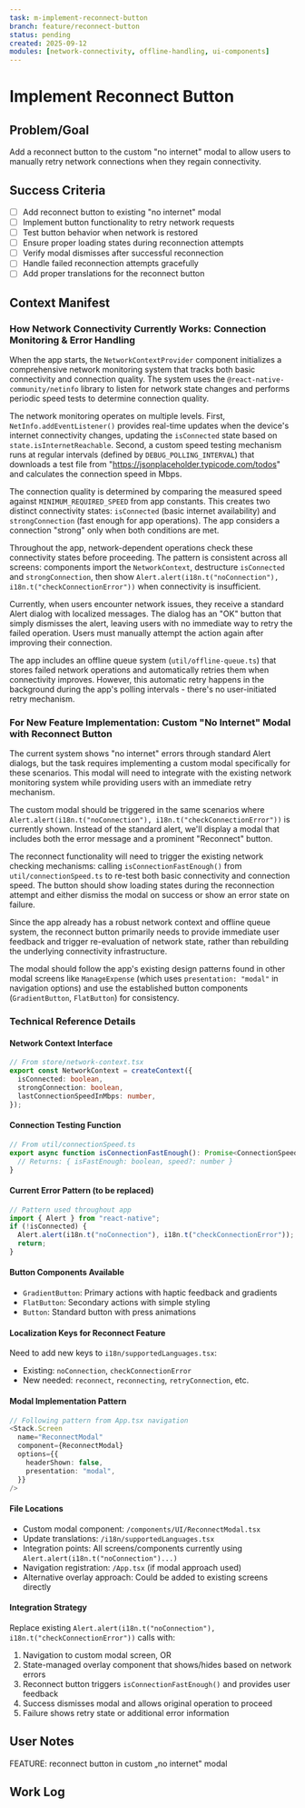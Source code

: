 ```yaml
---
task: m-implement-reconnect-button
branch: feature/reconnect-button
status: pending
created: 2025-09-12
modules: [network-connectivity, offline-handling, ui-components]
---
```


# Implement Reconnect Button

## Problem/Goal
Add a reconnect button to the custom "no internet" modal to allow users to manually retry network connections when they regain connectivity.

## Success Criteria
- [ ] Add reconnect button to existing "no internet" modal
- [ ] Implement button functionality to retry network requests
- [ ] Test button behavior when network is restored
- [ ] Ensure proper loading states during reconnection attempts
- [ ] Verify modal dismisses after successful reconnection
- [ ] Handle failed reconnection attempts gracefully
- [ ] Add proper translations for the reconnect button

## Context Manifest

### How Network Connectivity Currently Works: Connection Monitoring & Error Handling

When the app starts, the `NetworkContextProvider` component initializes a comprehensive network monitoring system that tracks both basic connectivity and connection quality. The system uses the `@react-native-community/netinfo` library to listen for network state changes and performs periodic speed tests to determine connection quality.

The network monitoring operates on multiple levels. First, `NetInfo.addEventListener()` provides real-time updates when the device's internet connectivity changes, updating the `isConnected` state based on `state.isInternetReachable`. Second, a custom speed testing mechanism runs at regular intervals (defined by `DEBUG_POLLING_INTERVAL`) that downloads a test file from "https://jsonplaceholder.typicode.com/todos" and calculates the connection speed in Mbps.

The connection quality is determined by comparing the measured speed against `MINIMUM_REQUIRED_SPEED` from app constants. This creates two distinct connectivity states: `isConnected` (basic internet availability) and `strongConnection` (fast enough for app operations). The app considers a connection "strong" only when both conditions are met.

Throughout the app, network-dependent operations check these connectivity states before proceeding. The pattern is consistent across all screens: components import the `NetworkContext`, destructure `isConnected` and `strongConnection`, then show `Alert.alert(i18n.t("noConnection"), i18n.t("checkConnectionError"))` when connectivity is insufficient.

Currently, when users encounter network issues, they receive a standard Alert dialog with localized messages. The dialog has an "OK" button that simply dismisses the alert, leaving users with no immediate way to retry the failed operation. Users must manually attempt the action again after improving their connection.

The app includes an offline queue system (`util/offline-queue.ts`) that stores failed network operations and automatically retries them when connectivity improves. However, this automatic retry happens in the background during the app's polling intervals - there's no user-initiated retry mechanism.

### For New Feature Implementation: Custom "No Internet" Modal with Reconnect Button

The current system shows "no internet" errors through standard Alert dialogs, but the task requires implementing a custom modal specifically for these scenarios. This modal will need to integrate with the existing network monitoring system while providing users with an immediate retry mechanism.

The custom modal should be triggered in the same scenarios where `Alert.alert(i18n.t("noConnection"), i18n.t("checkConnectionError"))` is currently shown. Instead of the standard alert, we'll display a modal that includes both the error message and a prominent "Reconnect" button.

The reconnect functionality will need to trigger the existing network checking mechanisms: calling `isConnectionFastEnough()` from `util/connectionSpeed.ts` to re-test both basic connectivity and connection speed. The button should show loading states during the reconnection attempt and either dismiss the modal on success or show an error state on failure.

Since the app already has a robust network context and offline queue system, the reconnect button primarily needs to provide immediate user feedback and trigger re-evaluation of network state, rather than rebuilding the underlying connectivity infrastructure.

The modal should follow the app's existing design patterns found in other modal screens like `ManageExpense` (which uses `presentation: "modal"` in navigation options) and use the established button components (`GradientButton`, `FlatButton`) for consistency.

### Technical Reference Details

#### Network Context Interface
```typescript
// From store/network-context.tsx
export const NetworkContext = createContext({
  isConnected: boolean,
  strongConnection: boolean, 
  lastConnectionSpeedInMbps: number,
});
```

#### Connection Testing Function
```typescript
// From util/connectionSpeed.ts
export async function isConnectionFastEnough(): Promise<ConnectionSpeedResult> {
  // Returns: { isFastEnough: boolean, speed?: number }
}
```

#### Current Error Pattern (to be replaced)
```typescript
// Pattern used throughout app
import { Alert } from "react-native";
if (!isConnected) {
  Alert.alert(i18n.t("noConnection"), i18n.t("checkConnectionError"));
  return;
}
```

#### Button Components Available
- `GradientButton`: Primary actions with haptic feedback and gradients
- `FlatButton`: Secondary actions with simple styling  
- `Button`: Standard button with press animations

#### Localization Keys for Reconnect Feature
Need to add new keys to `i18n/supportedLanguages.tsx`:
- Existing: `noConnection`, `checkConnectionError`
- New needed: `reconnect`, `reconnecting`, `retryConnection`, etc.

#### Modal Implementation Pattern
```typescript
// Following pattern from App.tsx navigation
<Stack.Screen
  name="ReconnectModal" 
  component={ReconnectModal}
  options={{
    headerShown: false,
    presentation: "modal",
  }}
/>
```

#### File Locations
- Custom modal component: `/components/UI/ReconnectModal.tsx`
- Update translations: `/i18n/supportedLanguages.tsx`
- Integration points: All screens/components currently using `Alert.alert(i18n.t("noConnection")...)`
- Navigation registration: `/App.tsx` (if modal approach used)
- Alternative overlay approach: Could be added to existing screens directly

#### Integration Strategy
Replace existing `Alert.alert(i18n.t("noConnection"), i18n.t("checkConnectionError"))` calls with:
1. Navigation to custom modal screen, OR
2. State-managed overlay component that shows/hides based on network errors
3. Reconnect button triggers `isConnectionFastEnough()` and provides user feedback
4. Success dismisses modal and allows original operation to proceed
5. Failure shows retry state or additional error information

## User Notes
FEATURE: reconnect button in custom „no internet" modal

## Work Log
<!-- Updated as work progresses -->